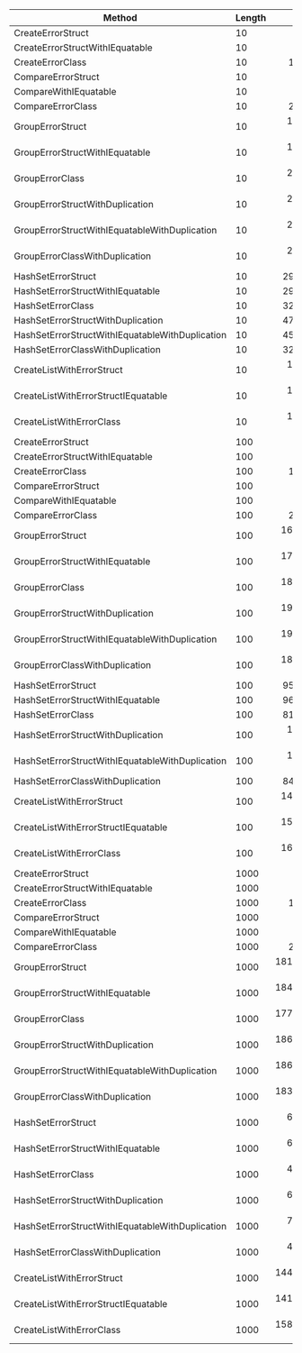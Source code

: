 ﻿| Method                                          | Length |            Mean |         Error |        StdDev |          Median |    Gen0 |   Gen1 | Allocated |
|-------------------------------------------------|------- |----------------:|--------------:|--------------:|----------------:|--------:|-------:|----------:|
| CreateErrorStruct                               |     10 |       0.0275 ns |     0.0359 ns |     0.0318 ns |       0.0083 ns |       - |      - |         - |
| CreateErrorStructWithIEquatable                 |     10 |       0.0242 ns |     0.0012 ns |     0.0011 ns |       0.0245 ns |       - |      - |         - |
| CreateErrorClass                                |     10 |      11.1422 ns |     0.1126 ns |     0.1053 ns |      11.0991 ns |  0.0076 |      - |      32 B |
| CompareErrorStruct                              |     10 |       0.0161 ns |     0.0348 ns |     0.0308 ns |       0.0000 ns |       - |      - |         - |
| CompareWithIEquatable                           |     10 |       0.0369 ns |     0.0209 ns |     0.0185 ns |       0.0244 ns |       - |      - |         - |
| CompareErrorClass                               |     10 |      23.6350 ns |     0.1850 ns |     0.1444 ns |      23.5690 ns |  0.0153 |      - |      64 B |
| GroupErrorStruct                                |     10 |   1,969.5938 ns |     6.0618 ns |     5.6702 ns |   1,969.3837 ns |  0.4921 |      - |    2064 B |
| GroupErrorStructWithIEquatable                  |     10 |   1,846.9293 ns |    31.6474 ns |    37.6739 ns |   1,829.0975 ns |  0.4921 |      - |    2064 B |
| GroupErrorClass                                 |     10 |   2,071.5746 ns |    40.5449 ns |   103.9320 ns |   2,035.8073 ns |  0.3967 |      - |    1664 B |
| GroupErrorStructWithDuplication                 |     10 |   2,430.4991 ns |     7.2081 ns |     6.3898 ns |   2,429.1494 ns |  0.6485 |      - |    2712 B |
| GroupErrorStructWithIEquatableWithDuplication   |     10 |   2,403.8329 ns |    30.0143 ns |    26.6069 ns |   2,396.8062 ns |  0.6371 |      - |    2680 B |
| GroupErrorClassWithDuplication                  |     10 |   2,321.1321 ns |    10.5683 ns |     8.8250 ns |   2,318.2932 ns |  0.4883 |      - |    2056 B |
| HashSetErrorStruct                              |     10 |     293.4257 ns |     2.3566 ns |     2.2043 ns |     293.4298 ns |  0.1411 |      - |     592 B |
| HashSetErrorStructWithIEquatable                |     10 |     295.3824 ns |     3.0690 ns |     2.5627 ns |     294.9265 ns |  0.1411 |      - |     592 B |
| HashSetErrorClass                               |     10 |     327.9587 ns |     2.5799 ns |     2.4133 ns |     326.5259 ns |  0.1163 |      - |     488 B |
| HashSetErrorStructWithDuplication               |     10 |     476.6860 ns |     1.4693 ns |     1.3025 ns |     476.3197 ns |  0.1678 |      - |     704 B |
| HashSetErrorStructWithIEquatableWithDuplication |     10 |     459.1250 ns |     4.1313 ns |     3.6623 ns |     458.1719 ns |  0.1602 |      - |     672 B |
| HashSetErrorClassWithDuplication                |     10 |     322.9308 ns |     0.7935 ns |     0.7034 ns |     323.0616 ns |  0.1163 |      - |     488 B |
| CreateListWithErrorStruct                       |     10 |   1,483.1206 ns |    10.8001 ns |     9.5740 ns |   1,479.9524 ns |  0.2422 |      - |    1016 B |
| CreateListWithErrorStructIEquatable             |     10 |   1,507.7681 ns |     5.3316 ns |     4.4521 ns |   1,506.2523 ns |  0.2422 |      - |    1016 B |
| CreateListWithErrorClass                        |     10 |   1,558.8637 ns |     8.4233 ns |     7.4670 ns |   1,555.4679 ns |  0.2995 |      - |    1256 B |
| CreateErrorStruct                               |    100 |       0.0233 ns |     0.0028 ns |     0.0026 ns |       0.0227 ns |       - |      - |         - |
| CreateErrorStructWithIEquatable                 |    100 |       0.0236 ns |     0.0132 ns |     0.0117 ns |       0.0242 ns |       - |      - |         - |
| CreateErrorClass                                |    100 |      11.1320 ns |     0.0614 ns |     0.0574 ns |      11.1363 ns |  0.0076 |      - |      32 B |
| CompareErrorStruct                              |    100 |       0.0000 ns |     0.0000 ns |     0.0000 ns |       0.0000 ns |       - |      - |         - |
| CompareWithIEquatable                           |    100 |       0.0245 ns |     0.0015 ns |     0.0014 ns |       0.0244 ns |       - |      - |         - |
| CompareErrorClass                               |    100 |      23.6802 ns |     0.0710 ns |     0.0629 ns |      23.6650 ns |  0.0153 |      - |      64 B |
| GroupErrorStruct                                |    100 |  16,951.8047 ns |    87.8252 ns |    77.8548 ns |  16,944.0091 ns |  4.0283 |      - |   16920 B |
| GroupErrorStructWithIEquatable                  |    100 |  17,205.5498 ns |   171.9666 ns |   152.4439 ns |  17,159.2312 ns |  4.0283 |      - |   16920 B |
| GroupErrorClass                                 |    100 |  18,532.9230 ns |   353.2525 ns |   446.7514 ns |  18,612.6037 ns |  3.1738 |      - |   13288 B |
| GroupErrorStructWithDuplication                 |    100 |  19,854.9745 ns |   239.6302 ns |   212.4259 ns |  19,785.6510 ns |  5.2185 |      - |   21888 B |
| GroupErrorStructWithIEquatableWithDuplication   |    100 |  19,888.2065 ns |   138.8523 ns |   115.9480 ns |  19,851.9867 ns |  5.2185 |      - |   21856 B |
| GroupErrorClassWithDuplication                  |    100 |  18,866.8853 ns |   104.9309 ns |    87.6220 ns |  18,872.4995 ns |  3.7842 |      - |   15840 B |
| HashSetErrorStruct                              |    100 |     956.7158 ns |    18.7751 ns |    21.6215 ns |     964.4405 ns |  1.3447 |      - |    5632 B |
| HashSetErrorStructWithIEquatable                |    100 |     965.7148 ns |    16.8478 ns |    20.6906 ns |     971.3356 ns |  1.3447 |      - |    5632 B |
| HashSetErrorClass                               |    100 |     810.5412 ns |    16.1613 ns |    27.8775 ns |     818.7942 ns |  0.9775 |      - |    4088 B |
| HashSetErrorStructWithDuplication               |    100 |   1,212.5420 ns |     8.3587 ns |     7.8187 ns |   1,210.8150 ns |  1.3733 |      - |    5752 B |
| HashSetErrorStructWithIEquatableWithDuplication |    100 |   1,155.7445 ns |     6.7957 ns |     5.6747 ns |   1,157.3740 ns |  1.3657 |      - |    5720 B |
| HashSetErrorClassWithDuplication                |    100 |     842.4415 ns |    20.5432 ns |    58.6110 ns |     830.5799 ns |  0.9775 |      - |    4088 B |
| CreateListWithErrorStruct                       |    100 |  14,895.1818 ns |   287.6771 ns |   488.4975 ns |  15,087.3554 ns |  2.4719 |      - |   10376 B |
| CreateListWithErrorStructIEquatable             |    100 |  15,258.3024 ns |    62.8372 ns |    55.7035 ns |  15,259.4765 ns |  2.4719 |      - |   10376 B |
| CreateListWithErrorClass                        |    100 |  16,018.4637 ns |   178.6943 ns |   158.4078 ns |  15,953.7142 ns |  3.0518 |      - |   12776 B |
| CreateErrorStruct                               |   1000 |       0.0581 ns |     0.0434 ns |     0.0608 ns |       0.0531 ns |       - |      - |         - |
| CreateErrorStructWithIEquatable                 |   1000 |       0.0244 ns |     0.0186 ns |     0.0145 ns |       0.0250 ns |       - |      - |         - |
| CreateErrorClass                                |   1000 |      11.1611 ns |     0.0409 ns |     0.0342 ns |      11.1532 ns |  0.0076 |      - |      32 B |
| CompareErrorStruct                              |   1000 |       0.0000 ns |     0.0000 ns |     0.0000 ns |       0.0000 ns |       - |      - |         - |
| CompareWithIEquatable                           |   1000 |       0.0363 ns |     0.0149 ns |     0.0139 ns |       0.0366 ns |       - |      - |         - |
| CompareErrorClass                               |   1000 |      23.6403 ns |     0.2596 ns |     0.2301 ns |      23.5723 ns |  0.0153 |      - |      64 B |
| GroupErrorStruct                                |   1000 | 181,774.0672 ns | 1,980.4038 ns | 1,755.5764 ns | 181,161.3334 ns | 36.6211 | 0.9766 |  153648 B |
| GroupErrorStructWithIEquatable                  |   1000 | 184,082.4603 ns | 1,685.3832 ns | 1,407.3713 ns | 183,917.8098 ns | 36.6211 | 0.9766 |  153648 B |
| GroupErrorClass                                 |   1000 | 177,849.0527 ns | 1,037.5386 ns |   919.7510 ns | 177,614.6056 ns | 28.8086 |      - |  121280 B |
| GroupErrorStructWithDuplication                 |   1000 | 186,458.1524 ns | 1,522.9509 ns | 1,350.0563 ns | 186,415.4476 ns | 48.0957 | 0.2441 |  201816 B |
| GroupErrorStructWithIEquatableWithDuplication   |   1000 | 186,304.4867 ns |   844.9311 ns |   790.3491 ns | 186,381.9941 ns | 48.0957 | 0.2441 |  201784 B |
| GroupErrorClassWithDuplication                  |   1000 | 183,108.7294 ns | 1,726.3448 ns | 1,614.8240 ns | 182,976.9460 ns | 34.6680 | 7.5684 |  145432 B |
| HashSetErrorStruct                              |   1000 |   6,008.3516 ns |    61.9789 ns |    51.7552 ns |   5,992.4962 ns | 12.8174 |      - |   54184 B |
| HashSetErrorStructWithIEquatable                |   1000 |   6,047.5930 ns |    68.9285 ns |    57.5584 ns |   6,037.0641 ns | 12.8174 | 1.8311 |   54184 B |
| HashSetErrorClass                               |   1000 |   4,855.3983 ns |    93.0627 ns |   241.8824 ns |   4,753.0900 ns |  9.2163 | 1.1520 |   38768 B |
| HashSetErrorStructWithDuplication               |   1000 |   6,958.7283 ns |    52.5244 ns |    49.1314 ns |   6,951.5737 ns | 12.8174 | 1.8311 |   54304 B |
| HashSetErrorStructWithIEquatableWithDuplication |   1000 |   7,114.6937 ns |   137.9217 ns |   153.2996 ns |   7,082.6383 ns | 12.8174 | 1.8311 |   54272 B |
| HashSetErrorClassWithDuplication                |   1000 |   4,797.2851 ns |    21.0613 ns |    17.5872 ns |   4,793.0163 ns |  9.2163 | 1.1520 |   38768 B |
| CreateListWithErrorStruct                       |   1000 | 144,928.8508 ns | 1,970.0683 ns | 1,645.0963 ns | 144,932.6853 ns | 24.6582 | 6.1035 |  103976 B |
| CreateListWithErrorStructIEquatable             |   1000 | 141,919.3134 ns |   432.6676 ns |   383.5485 ns | 141,841.6671 ns | 24.6582 | 6.1035 |  103976 B |
| CreateListWithErrorClass                        |   1000 | 158,983.8681 ns | 2,198.5413 ns | 1,948.9496 ns | 158,328.3999 ns | 30.5176 | 0.2441 |  127976 B |